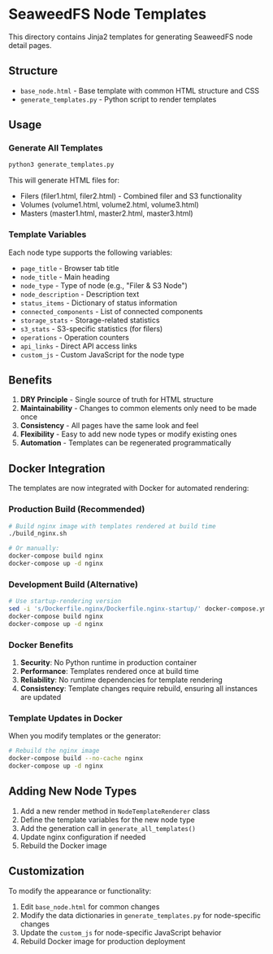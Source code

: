 # SeaweedFS Node Templates

This directory contains Jinja2 templates for generating SeaweedFS node detail pages.

## Structure

- `base_node.html` - Base template with common HTML structure and CSS
- `generate_templates.py` - Python script to render templates

## Usage

### Generate All Templates

```bash
python3 generate_templates.py
```

This will generate HTML files for:
- Filers (filer1.html, filer2.html) - Combined filer and S3 functionality
- Volumes (volume1.html, volume2.html, volume3.html)
- Masters (master1.html, master2.html, master3.html)

### Template Variables

Each node type supports the following variables:

- `page_title` - Browser tab title
- `node_title` - Main heading
- `node_type` - Type of node (e.g., "Filer & S3 Node")
- `node_description` - Description text
- `status_items` - Dictionary of status information
- `connected_components` - List of connected components
- `storage_stats` - Storage-related statistics
- `s3_stats` - S3-specific statistics (for filers)
- `operations` - Operation counters
- `api_links` - Direct API access links
- `custom_js` - Custom JavaScript for the node type

## Benefits

1. **DRY Principle** - Single source of truth for HTML structure
2. **Maintainability** - Changes to common elements only need to be made once
3. **Consistency** - All pages have the same look and feel
4. **Flexibility** - Easy to add new node types or modify existing ones
5. **Automation** - Templates can be regenerated programmatically

## Docker Integration

The templates are now integrated with Docker for automated rendering:

### Production Build (Recommended)

```bash
# Build nginx image with templates rendered at build time
./build_nginx.sh

# Or manually:
docker-compose build nginx
docker-compose up -d nginx
```

### Development Build (Alternative)

```bash
# Use startup-rendering version
sed -i 's/Dockerfile.nginx/Dockerfile.nginx-startup/' docker-compose.yml
docker-compose build nginx
docker-compose up -d nginx
```

### Docker Benefits

1. **Security**: No Python runtime in production container
2. **Performance**: Templates rendered once at build time
3. **Reliability**: No runtime dependencies for template rendering
4. **Consistency**: Template changes require rebuild, ensuring all instances are updated

### Template Updates in Docker

When you modify templates or the generator:

```bash
# Rebuild the nginx image
docker-compose build --no-cache nginx
docker-compose up -d nginx
```

## Adding New Node Types

1. Add a new render method in `NodeTemplateRenderer` class
2. Define the template variables for the new node type
3. Add the generation call in `generate_all_templates()`
4. Update nginx configuration if needed
5. Rebuild the Docker image

## Customization

To modify the appearance or functionality:

1. Edit `base_node.html` for common changes
2. Modify the data dictionaries in `generate_templates.py` for node-specific changes
3. Update the `custom_js` for node-specific JavaScript behavior
4. Rebuild Docker image for production deployment
